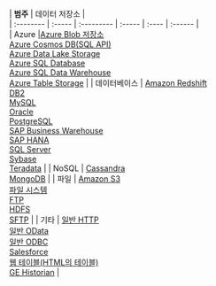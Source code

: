 | **범주** | 데이터 저장소 |  
| :-------- | :----- | :--------- | :----- | :---- | :------ |  
| Azure |[Azure Blob 저장소](../articles/data-factory/v1/data-factory-azure-blob-connector.md)<br/>[Azure Cosmos DB(SQL API)](../articles/data-factory/v1/data-factory-azure-documentdb-connector.md)<br/>[Azure Data Lake Storage](../articles/data-factory/v1/data-factory-azure-datalake-connector.md)<br/>[Azure SQL Database](../articles/data-factory/v1/data-factory-azure-sql-connector.md)<br/>[Azure SQL Data Warehouse](../articles/data-factory/v1/data-factory-azure-sql-data-warehouse-connector.md)<br/>[Azure Table Storage](../articles/data-factory/v1/data-factory-azure-table-connector.md) | 
| 데이터베이스 | [Amazon Redshift](../articles/data-factory/v1/data-factory-amazon-redshift-connector.md)<br/>[DB2](../articles/data-factory/v1/data-factory-onprem-db2-connector.md)<br/>[MySQL](../articles/data-factory/v1/data-factory-onprem-mysql-connector.md)<br/>[Oracle](../articles/data-factory/v1/data-factory-onprem-oracle-connector.md)<br/>[PostgreSQL](../articles/data-factory/v1/data-factory-onprem-postgresql-connector.md)<br/>[SAP Business Warehouse](../articles/data-factory/v1/data-factory-sap-business-warehouse-connector.md)<br/>[SAP HANA](../articles/data-factory/v1/data-factory-sap-hana-connector.md)<br/>[SQL Server](../articles/data-factory/v1/data-factory-sqlserver-connector.md)<br/>[Sybase](../articles/data-factory/v1/data-factory-onprem-sybase-connector.md)<br/>[Teradata](../articles/data-factory/v1/data-factory-onprem-teradata-connector.md) |
| NoSQL | [Cassandra](../articles/data-factory/v1/data-factory-onprem-cassandra-connector.md)<br/>[MongoDB](../articles/data-factory/v1/data-factory-on-premises-mongodb-connector.md) | 
| 파일 | [Amazon S3](../articles/data-factory/v1/data-factory-amazon-simple-storage-service-connector.md)<br/>[파일 시스템](../articles/data-factory/v1/data-factory-onprem-file-system-connector.md)<br/>[FTP](../articles/data-factory/v1/data-factory-ftp-connector.md)<br/>[HDFS](../articles/data-factory/v1/data-factory-hdfs-connector.md)<br/>[SFTP](../articles/data-factory/v1/data-factory-sftp-connector.md) |
| 기타 | [일반 HTTP](../articles/data-factory/v1/data-factory-http-connector.md)<br/>[일반 OData](../articles/data-factory/v1/data-factory-odata-connector.md)<br/>[일반 ODBC](../articles/data-factory/v1/data-factory-odbc-connector.md)<br/>[Salesforce](../articles/data-factory/v1/data-factory-salesforce-connector.md)<br/>[웹 테이블(HTML의 테이블)](../articles/data-factory/v1/data-factory-web-table-connector.md)<br/>[GE Historian](../articles/data-factory/v1/data-factory-odbc-connector.md#ge-historian-store) |

